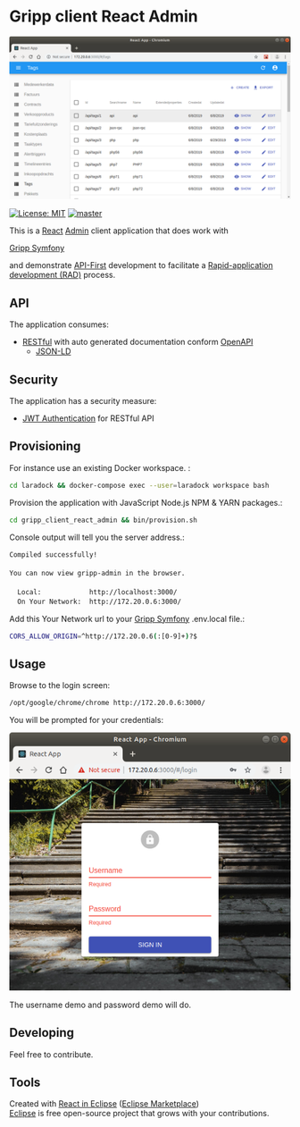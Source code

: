 # Gripp client React Admin

![Gripp client React Admin](./docs/gripp_client_react_admin.png?raw=true "Gripp client React Admin")

[![License: MIT](https://img.shields.io/badge/License-MIT-blue.svg)](https://raw.githubusercontent.com/noud/gripp_api/master/LICENSE)
[![master](https://img.shields.io/badge/current-dev-aa11ff.svg)](https://github.com/noud/gripp_client_react_admin/releases)

This is a [React](https://reactjs.org/) [Admin](https://marmelab.com/react-admin/) client application that does work with

[Gripp Symfony](https://github.com/noud/gripp_symfony/blob/master/README.md)

and demonstrate [API-First](https://swagger.io/resources/articles/adopting-an-api-first-approach/) development to facilitate a [Rapid-application development (RAD)](https://en.wikipedia.org/wiki/Rapid_application_development) process.

## API

The application consumes:
* [RESTful](https://en.wikipedia.org/wiki/Representational_state_transfer) with auto generated documentation conform [OpenAPI](https://swagger.io/specification/)
    * [JSON-LD](https://json-ld.org/)

## Security

The application has a security measure:
* [JWT Authentication](https://jwt.io/) for RESTful API

## Provisioning

For instance use an existing Docker workspace. :
```bash
cd laradock && docker-compose exec --user=laradock workspace bash
```
Provision the application with JavaScript Node.js NPM & YARN packages.:
```bash
cd gripp_client_react_admin && bin/provision.sh
```
Console output will tell you the server address.:
```bash
Compiled successfully!

You can now view gripp-admin in the browser.

  Local:            http://localhost:3000/
  On Your Network:  http://172.20.0.6:3000/
```
Add this Your Network url to your [Gripp Symfony](https://github.com/noud/gripp_symfony/blob/master/README.md) .env.local file.:
```bash
CORS_ALLOW_ORIGIN=^http://172.20.0.6(:[0-9]+)?$
```
## Usage


Browse to the login screen:
```bash
/opt/google/chrome/chrome http://172.20.0.6:3000/
```
You will be prompted for your credentials:

![Login](./docs/gripp_client_react_admin_login.png?raw=true "Login")

The username demo and password demo will do.

## Developing

Feel free to contribute.

## Tools

Created with [React in Eclipse](https://www.genuitec.com/tech/react-in-eclipse) ([Eclipse Marketplace](https://marketplace.eclipse.org/content/react-codemix))   
[Eclipse](https://www.eclipse.org/) is free open-source project that grows with your contributions.